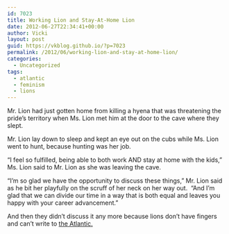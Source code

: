 ```yaml
---
id: 7023
title: Working Lion and Stay-At-Home Lion
date: 2012-06-27T22:34:41+00:00
author: Vicki
layout: post
guid: https://vkblog.github.io/?p=7023
permalink: /2012/06/working-lion-and-stay-at-home-lion/
categories:
  - Uncategorized
tags:
  - atlantic
  - feminism
  - lions
---
```

Mr. Lion had just gotten home from killing a hyena that was threatening the pride&#8217;s territory when Ms. Lion met him at the door to the cave where they slept.

Mr. Lion lay down to sleep and kept an eye out on the cubs while Ms. Lion went to hunt, because hunting was her job.

&#8220;I feel so fulfilled, being able to both work AND stay at home with the kids,&#8221; Ms. Lion said to Mr. Lion as she was leaving the cave.

&#8220;I&#8217;m so glad we have the opportunity to discuss these things,&#8221; Mr. Lion said as he bit her playfully on the scruff of her neck on her way out.  &#8220;And I&#8217;m glad that we can divide our time in a way that is both equal and leaves you happy with your career advancement.&#8221;

And then they didn&#8217;t discuss it any more because lions don&#8217;t have fingers and can&#8217;t write to <a href="http://www.theatlantic.com/magazine/archive/2012/07/why-women-still-can-8217-t-have-it-all/9020/" target="_blank">the Atlantic.</a>

&nbsp;
